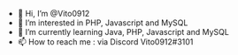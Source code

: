 - 👋 Hi, I’m @Vito0912
- 👀 I’m interested in PHP, Javascript and MySQL
- 🌱 I’m currently learning Java, PHP, Javascript and MySQL
- 📫 How to reach me : via Discord Vito0912#3101
<!---
Vito0912/Vito0912 is a ✨ special ✨ repository because its `README.md` (this file) appears on your GitHub profile.
You can click the Preview link to take a look at your changes.
--->
